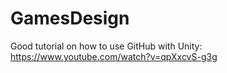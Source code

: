# GamesDesign

Good tutorial on how to use GitHub with Unity:
https://www.youtube.com/watch?v=qpXxcvS-g3g
